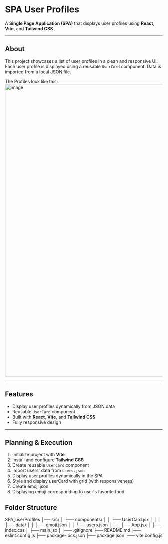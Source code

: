 # SPA User Profiles

A **Single Page Application (SPA)** that displays user profiles using **React**, **Vite**, and **Tailwind CSS**.

---

## About

This project showcases a list of user profiles in a clean and responsive UI. Each user profile is displayed using a reusable `UserCard` component. Data is imported from a local JSON file.

The Profiles look like this:
<img width="1919" height="934" alt="image" src="https://github.com/user-attachments/assets/deb7c93b-1e22-4d0f-a244-7aadcd818c81" />



---

## Features

- Display user profiles dynamically from JSON data
- Reusable `UserCard` component
- Built with **React**, **Vite**, and **Tailwind CSS**
- Fully responsive design

---

## Planning & Execution

1. Initialize project with **Vite**
2. Install and configure **Tailwind CSS**
3. Create reusable `UserCard` component
4. Import users' data from `users.json`
5. Display user profiles dynamically in the SPA
6. Style and display userCard with grid (with responsiveness)
7. Create emoji.json
8. Displaying emoji corresponding to user's favorite food


## Folder Structure

SPA_userProfiles
│── src/
│   ├── components/
│   │   └── UserCard.jsx
│   │
│   ├── data/
│   │   ├── emoji.json
│   │   └── users.json
│   │
│   ├── App.jsx
│   ├── index.css
│   ├── main.jsx
│
├── .gitignore
├── README.md
├── eslint.config.js
├── package-lock.json
├── package.json
├── vite.config.js

